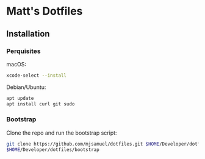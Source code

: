 # Matt's Dotfiles

## Installation

### Perquisites
macOS:
```sh
xcode-select --install
```

Debian/Ubuntu:
```sh
apt update
apt install curl git sudo
```

### Bootstrap
Clone the repo and run the bootstrap script:
```sh
git clone https://github.com/mjsamuel/dotfiles.git $HOME/Developer/dotfiles
$HOME/Developer/dotfiles/bootstrap
```
